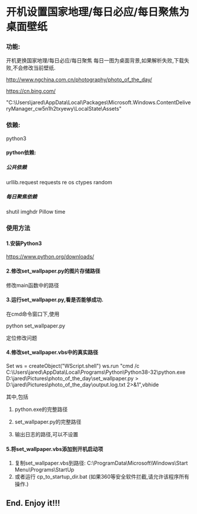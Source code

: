 # 开机设置国家地理/每日必应/每日聚焦为桌面壁纸

### 功能:

开机更换国家地理/每日必应/每日聚焦 每日一图为桌面背景,如果解析失败,下载失败,不会修改当前壁纸.

http://www.ngchina.com.cn/photography/photo_of_the_day/

https://cn.bing.com/

"C:\\Users\\jared\\AppData\\Local\\Packages\\Microsoft.Windows.ContentDeliveryManager_cw5n1h2txyewy\\LocalState\\Assets"


### 依赖:
python3

#### python依赖:
##### 公共依赖
urllib.request
requests
re
os
ctypes
random

##### 每日聚焦依赖
shutil
imghdr
Pillow
time


### 使用方法

#### 1.安装Python3

https://www.python.org/downloads/



#### 2.修改set_wallpaper.py的图片存储路径

修改main函数中的路径


#### 3.运行set_wallpaper.py,看是否能够成功.

在cmd命令窗口下,使用

python set_wallpaper.py

定位修改问题


#### 4.修改set_wallpaper.vbs中的真实路径

Set ws = createObject("WScript.shell")
ws.run "cmd /c C:\Users\jared\AppData\Local\Programs\Python\Python38-32\python.exe  D:\jared\Pictures\photo_of_the_day\set_wallpaper.py > D:\jared\Pictures\photo_of_the_day\output.log.txt 2>&1",vbhide

其中,包括
1) python.exe的完整路径

2) set_wallpaper.py的完整路径

3) 输出日志的路径,可以不设置



#### 5.将set_wallpaper.vbs添加到开机启动项
1) 复制set_wallpaper.vbs到路径:
C:\ProgramData\Microsoft\Windows\Start Menu\Programs\StartUp
2) 或者运行 cp_to_startup_dir.bat (如果360等安全软件拦截,请允许该程序所有操作.)


##                                                       End. Enjoy it!!!



